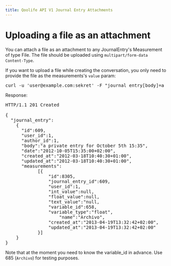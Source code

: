 ```yaml
---
title: Qoolife API V1 Journal Entry Attachments
---
```


# Uploading a file as an attachment

You can attach a file as an attachment to any JournalEntry's Measurement of type File. The file should be uploaded using ```multipart/form-data Content-Type```.

If you want to upload a file while creating the conversation, you only need to provide the file as the measurements's ```value``` param:

<pre class="console">
curl -u 'user@example.com:sekret' -F "journal_entry[body]=a private entry for October 5th 15:35" -F "journal_entry[date]=2012-10-05T15:35" -F "journal_entry[measurements_attributes][0][variable_id]=658" -F "journal_entry[measurements_attributes][0][value]=@myfile" https://qoolife.com/api/v1/journal_entries
</pre>

Response:

<pre>
HTTP/1.1 201 Created

{
  "journal_entry":
    {
      "id":609,
      "user_id":1,
      "author_id":1,
      "body":"a private entry for October 5th 15:35",
      "date":"2012-10-05T15:35:00+02:00",
      "created_at":"2012-03-18T10:40:30+01:00",
      "updated_at":"2012-03-18T10:40:30+01:00",
      "measurements":
    		[{
    			"id":8305,
    			"journal_entry_id":609,
    			"user_id":1,
    			"int_value":null,
    			"float_value":null,
    			"text_value":"null,
    			"variable_id":658,
    			"variable_type":"float",
					"name":"Archivo",
    			"created_at":"2013-04-19T13:32:42+02:00",
    			"updated_at":"2013-04-19T13:32:42+02:00"
    		}]
    }
}
</pre>

Note that at the moment you need to know the variable_id in advance. Use 685 (```Archivo```) for testing purposes.
